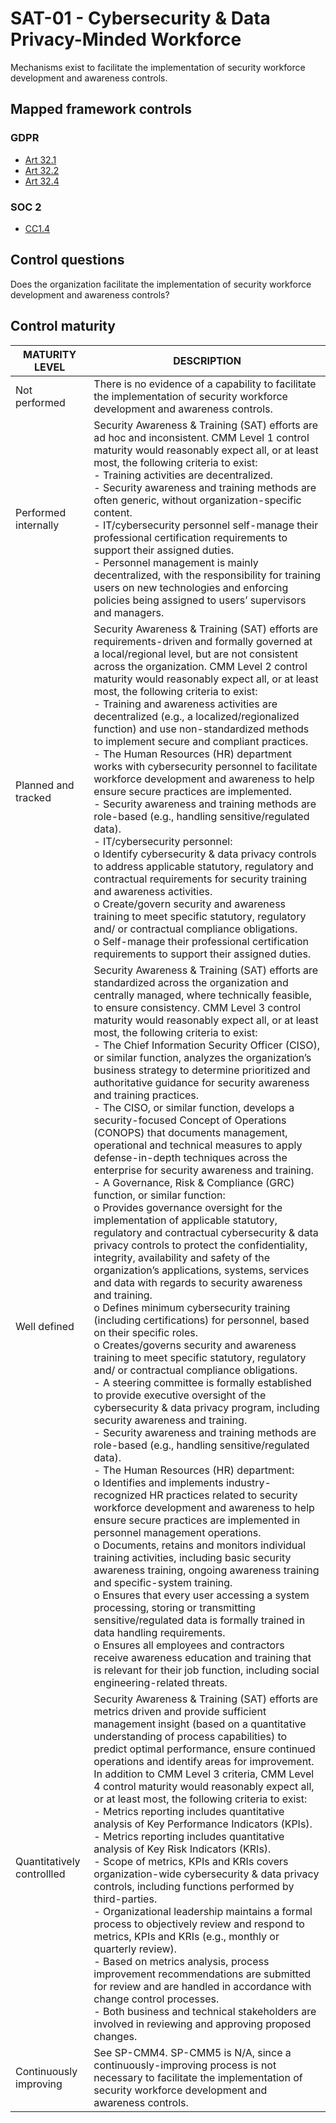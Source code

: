 # SAT-01 - Cybersecurity & Data Privacy-Minded Workforce
Mechanisms exist to facilitate the implementation of security workforce development and awareness controls. 
## Mapped framework controls
### GDPR
- [Art 32.1](../gdpr/art32.md#Article-321)
- [Art 32.2](../gdpr/art32.md#Article-322)
- [Art 32.4](../gdpr/art32.md#Article-324)
### SOC 2
- [CC1.4](../soc2/cc14.md)
## Control questions
Does the organization facilitate the implementation of security workforce development and awareness controls? 
## Control maturity
|       MATURITY LEVEL       |                                                                                                                                                                                                                                                                                                                                                                                                                                                                                                                                                                                                                                                                                                                                                                                                                                                                                                                                                                                                                                                                                                                                                                                                                                               DESCRIPTION                                                                                                                                                                                                                                                                                                                                                                                                                                                                                                                                                                                                                                                                                                                                                                                                                                                                                                                                                                                                                                                                                                                                                                                                                                                |
|----------------------------|----------------------------------------------------------------------------------------------------------------------------------------------------------------------------------------------------------------------------------------------------------------------------------------------------------------------------------------------------------------------------------------------------------------------------------------------------------------------------------------------------------------------------------------------------------------------------------------------------------------------------------------------------------------------------------------------------------------------------------------------------------------------------------------------------------------------------------------------------------------------------------------------------------------------------------------------------------------------------------------------------------------------------------------------------------------------------------------------------------------------------------------------------------------------------------------------------------------------------------------------------------------------------------------------------------------------------------------------------------------------------------------------------------------------------------------------------------------------------------------------------------------------------------------------------------------------------------------------------------------------------------------------------------------------------------------------------------------------------------------------------------------------------------------------------------------------------------------------------------------------------------------------------------------------------------------------------------------------------------------------------------------------------------------------------------------------------------------------------------------------------------------------------------------------------------------------------------------------------------------------------------------------------------------------------------------------------------------------------------------------------------------------------------------------------------------------------------------------------------------------------------|
| Not performed              | There is no evidence of a capability to facilitate the implementation of security workforce development and awareness controls.                                                                                                                                                                                                                                                                                                                                                                                                                                                                                                                                                                                                                                                                                                                                                                                                                                                                                                                                                                                                                                                                                                                                                                                                                                                                                                                                                                                                                                                                                                                                                                                                                                                                                                                                                                                                                                                                                                                                                                                                                                                                                                                                                                                                                                                                                                                                                                          |
| Performed internally       | Security Awareness & Training (SAT) efforts are ad hoc and inconsistent. CMM Level 1 control maturity would reasonably expect all, or at least most, the following criteria to exist:<br>- Training activities are decentralized.<br>- Security awareness and training methods are often generic, without organization-specific content.<br>- IT/cybersecurity personnel self-manage their professional certification requirements to support their assigned duties.<br>- Personnel management is mainly decentralized, with the responsibility for training users on new technologies and enforcing policies being assigned to users’ supervisors and managers.                                                                                                                                                                                                                                                                                                                                                                                                                                                                                                                                                                                                                                                                                                                                                                                                                                                                                                                                                                                                                                                                                                                                                                                                                                                                                                                                                                                                                                                                                                                                                                                                                                                                                                                                                                                                                                         |
| Planned and tracked        | Security Awareness & Training (SAT) efforts are requirements-driven and formally governed at a local/regional level, but are not consistent across the organization. CMM Level 2 control maturity would reasonably expect all, or at least most, the following criteria to exist:<br>- Training and awareness activities are decentralized (e.g., a localized/regionalized function) and use non-standardized methods to implement secure and compliant practices.<br>- The Human Resources (HR) department works with cybersecurity personnel to facilitate workforce development and awareness to help ensure secure practices are implemented.<br>- Security awareness and training methods are role-based (e.g., handling sensitive/regulated data). <br>- IT/cybersecurity personnel:<br>o	Identify cybersecurity & data privacy controls to address applicable statutory, regulatory and contractual requirements for security training and awareness activities.<br>o	Create/govern security and awareness training to meet specific statutory, regulatory and/ or contractual compliance obligations.<br>o	Self-manage their professional certification requirements to support their assigned duties.                                                                                                                                                                                                                                                                                                                                                                                                                                                                                                                                                                                                                                                                                                                                                                                                                                                                                                                                                                                                                                                                                                                                                                                                                                                                                              |
| Well defined               | Security Awareness & Training (SAT) efforts are standardized across the organization and centrally managed, where technically feasible, to ensure consistency. CMM Level 3 control maturity would reasonably expect all, or at least most, the following criteria to exist:<br>- The Chief Information Security Officer (CISO), or similar function, analyzes the organization’s business strategy to determine prioritized and authoritative guidance for security awareness and training practices.<br>- The CISO, or similar function, develops a security-focused Concept of Operations (CONOPS) that documents management, operational and technical measures to apply defense-in-depth techniques across the enterprise for security awareness and training.<br>- A Governance, Risk & Compliance (GRC) function, or similar function:<br>o	Provides governance oversight for the implementation of applicable statutory, regulatory and contractual cybersecurity & data privacy controls to protect the confidentiality, integrity, availability and safety of the organization’s applications, systems, services and data with regards to security awareness and training.<br>o	Defines minimum cybersecurity training (including certifications) for personnel, based on their specific roles.<br>o	Creates/governs security and awareness training to meet specific statutory, regulatory and/ or contractual compliance obligations.<br>- A steering committee is formally established to provide executive oversight of the cybersecurity & data privacy program, including security awareness and training. <br>- Security awareness and training methods are role-based (e.g., handling sensitive/regulated data). <br>- The Human Resources (HR) department: <br>o	Identifies and implements industry-recognized HR practices related to security workforce development and awareness to help ensure secure practices are implemented in personnel management operations.<br>o	Documents, retains and monitors individual training activities, including basic security awareness training, ongoing awareness training and specific-system training.<br>o	Ensures that every user accessing a system processing, storing or transmitting sensitive/regulated data is formally trained in data handling requirements.<br>o	Ensures all employees and contractors receive awareness education and training that is relevant for their job function, including social engineering-related threats. |
| Quantitatively controllled | Security Awareness & Training (SAT) efforts are metrics driven and provide sufficient management insight (based on a quantitative understanding of process capabilities) to predict optimal performance, ensure continued operations and identify areas for improvement. In addition to CMM Level 3 criteria, CMM Level 4 control maturity would reasonably expect all, or at least most, the following criteria to exist:<br>- 	Metrics reporting includes quantitative analysis of Key Performance Indicators (KPIs).<br>- 	Metrics reporting includes quantitative analysis of Key Risk Indicators (KRIs).<br>- 	Scope of metrics, KPIs and KRIs covers organization-wide cybersecurity & data privacy controls, including functions performed by third-parties.<br>- 	Organizational leadership maintains a formal process to objectively review and respond to metrics, KPIs and KRIs (e.g., monthly or quarterly review).<br>- 	Based on metrics analysis, process improvement recommendations are submitted for review and are handled in accordance with change control processes.<br>- 	Both business and technical stakeholders are involved in reviewing and approving proposed changes.                                                                                                                                                                                                                                                                                                                                                                                                                                                                                                                                                                                                                                                                                                                                                                                                                                                                                                                                                                                                                                                                                                                                                                                                                                                                                                            |
| Continuously improving     | See SP-CMM4. SP-CMM5 is N/A, since a continuously-improving process is not necessary to facilitate the implementation of security workforce development and awareness controls.                                                                                                                                                                                                                                                                                                                                                                                                                                                                                                                                                                                                                                                                                                                                                                                                                                                                                                                                                                                                                                                                                                                                                                                                                                                                                                                                                                                                                                                                                                                                                                                                                                                                                                                                                                                                                                                                                                                                                                                                                                                                                                                                                                                                                                                                                                                          |
